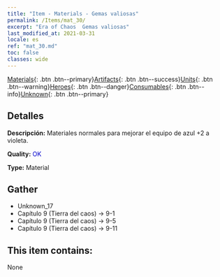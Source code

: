 ```yaml
---
title: "Item - Materials - Gemas valiosas"
permalink: /Items/mat_30/
excerpt: "Era of Chaos  Gemas valiosas"
last_modified_at: 2021-03-31
locale: es
ref: "mat_30.md"
toc: false
classes: wide
---
```

 [Materials](/es/Items/){: .btn .btn--primary}[Artifacts](/es/Items/Artifacts/){: .btn .btn--success}[Units](/es/Items/Units/){: .btn .btn--warning}[Heroes](/es/Items/Heroes/){: .btn .btn--danger}[Consumables](/es/Items/Consumables/){: .btn .btn--info}[Unknown](/es/Items/Unknown/){: .btn .btn--primary}

## Detalles
 **Descripción:** Materiales normales para mejorar el equipo de azul +2 a violeta.

 **Quality:** <span style="color: #0000CD">OK</span>

 **Type:** Material

## Gather

*    Unknown_17 
*    Capítulo 9 (Tierra del caos) -> 9-1 
*    Capítulo 9 (Tierra del caos) -> 9-5 
*    Capítulo 9 (Tierra del caos) -> 9-11 

## This item contains:

  None

